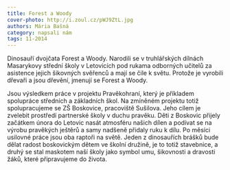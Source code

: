 ```yaml
---
title: Forest a Woody
cover-photo: http://i.zoul.cz/pWJ9ZtL.jpg
authors: Mária Bašná
category: napsali nám
tags: 11-2014
---
```


Dinosauří dvojčata Forest a Woody. Narodili se v truhlářských dílnách Masarykovy střední školy v Letovicích pod rukama odborných učitelů za asistence jejich šikovných svěřenců a mají se čile k světu. Protože je vyrobili dřevaři a jsou dřevění, jmenují se Forest a Woody.

Jsou výsledkem práce v projektu Pravěkohraní, který je příkladem spolupráce středních a základních škol. Na zmíněném projektu totiž spolupracujeme se ZŠ Boskovice, pracoviště Sušilova. Jeho cílem je zvelebit prostředí partnerské školy v duchu pravěku. Děti z Boskovic přijely začátkem února do Letovic nasát atmosféru našich dílen a podívat se na výrobu pravěkých ještěrů a samy nadšeně přidaly ruku k dílu. Po měsíci usilovné práce jsou oba raptoři na světě. Jeden z dinosauřích brášků bude dělat radost boskovickým dětem ve školní družině, je to totiž stavebnice, a druhý se stal maskotem naší školy jako symbol umu, šikovnosti a dravosti žáků, které připravujeme do života.